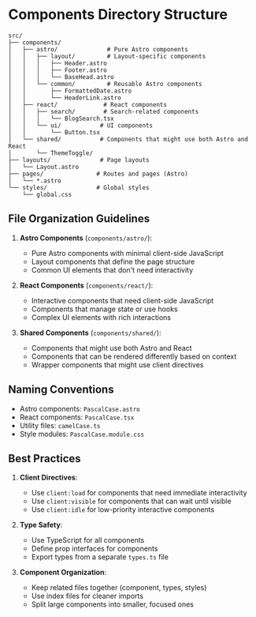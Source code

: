 # Components Directory Structure

```
src/
├── components/
│   ├── astro/              # Pure Astro components
│   │   ├── layout/         # Layout-specific components
│   │   │   ├── Header.astro
│   │   │   ├── Footer.astro
│   │   │   └── BaseHead.astro
│   │   └── common/         # Reusable Astro components
│   │       ├── FormattedDate.astro
│   │       └── HeaderLink.astro
│   ├── react/             # React components
│   │   ├── search/        # Search-related components
│   │   │   └── BlogSearch.tsx
│   │   └── ui/           # UI components
│   │       └── Button.tsx
│   └── shared/           # Components that might use both Astro and React
│       └── ThemeToggle/
├── layouts/              # Page layouts
│   └── Layout.astro
├── pages/               # Routes and pages (Astro)
│   └── *.astro
└── styles/              # Global styles
    └── global.css
```

## File Organization Guidelines

1. **Astro Components** (`components/astro/`):
   - Pure Astro components with minimal client-side JavaScript
   - Layout components that define the page structure
   - Common UI elements that don't need interactivity

2. **React Components** (`components/react/`):
   - Interactive components that need client-side JavaScript
   - Components that manage state or use hooks
   - Complex UI elements with rich interactions

3. **Shared Components** (`components/shared/`):
   - Components that might use both Astro and React
   - Components that can be rendered differently based on context
   - Wrapper components that might use client directives

## Naming Conventions

- Astro components: `PascalCase.astro`
- React components: `PascalCase.tsx`
- Utility files: `camelCase.ts`
- Style modules: `PascalCase.module.css`

## Best Practices

1. **Client Directives**:
   - Use `client:load` for components that need immediate interactivity
   - Use `client:visible` for components that can wait until visible
   - Use `client:idle` for low-priority interactive components

2. **Type Safety**:
   - Use TypeScript for all components
   - Define prop interfaces for components
   - Export types from a separate `types.ts` file

3. **Component Organization**:
   - Keep related files together (component, types, styles)
   - Use index files for cleaner imports
   - Split large components into smaller, focused ones
